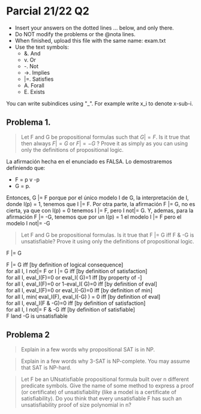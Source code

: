 # Parcial 21/22 Q2 

- Insert your answers on the dotted lines ... below, and only there.
- Do NOT modify the problems or the @nota lines.
- When finished, upload this file with the same name: exam.txt
- Use the text symbols:     
  - &. And
  - v. Or
  - -. Not   
  - ->. Implies      
  - |=. Satisfies
  - A. Forall
  - E. Exists

You can write subindices using "_". For example write x_i to denote x-sub-i.

## Problema 1.

> Let F and G be propositional formulas such that $G |= F$.  Is it true that then always  $F |= G$  or  $F |= -G$ ? Prove it as simply as you can using only the definitions of propositional logic.

La afirmación hecha en el enunciado es FALSA. Lo demostraremos definiendo que:
- F = p v -p 
- G = p. 

Entonces, G |= F porque por el único modelo I de G, la interpretación de I, donde I(p) = 1, tenemos que I |= F. Por otra parte, la afirmación F |= G, no es cierta, ya que con I(p) = 0 tenemos I |= F, pero I not|= G. Y, ademas, para la afirmación F |= -G, tenemos que por un I(p) = 1 el modelo I |= F pero el modelo I not|= -G

> Let F and G be propositional formulas. Is it true that F |= G iff F & -G  is unsatisfiable? Prove it using only the definitions of propositional logic.

F |= G 

F |= G                                                 iff   [by definition of logical consequence]   
for all I,       I not|= F     or    I |= G            iff   [by definition of satisfaction]          
for all I,       eval_I(F)=0   or    eval_I( G)=1      iff   [by property of -]                       
for all I,       eval_I(F)=0   or  1-eval_I( G)=0      iff   [by definition of eval]                 
for all I,       eval_I(F)=0   or    eval_I(-G)=0      iff   [by definition of min]                  
for all I,  min( eval_I(F),          eval_I(-G)  ) = 0 iff   [by definition of eval]                 
for all I,  eval_I(F & -G)=0                           iff   [by definition of satisfaction]         
for all I,  I not|= F & -G                             iff   [by definition of satisfiable]          
F land -G is unsatisfiable   






## Problema 2

> Explain in a few words why propositional SAT is in NP.


> Explain in a few words why 3-SAT is NP-complete. You may assume that SAT is NP-hard.


> Let F be an UNsatisfiable propositional formula built over n different predicate symbols. Give the name of some method to express a proof (or certificate) of unsatisfiability (like a model is a  certificate of satisfiability). Do you think that every unsatisfiable F has such an unsatisfiability proof of size polynomial in n?

